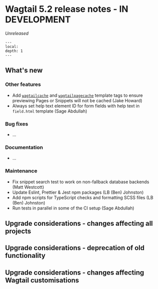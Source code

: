# Wagtail 5.2 release notes - IN DEVELOPMENT

_Unreleased_

```{contents}
---
local:
depth: 1
---
```

## What's new


### Other features

 * Add [`wagtailcache`](wagtailcache) and [`wagtailpagecache`](wagtailpagecache) template tags to ensure previewing Pages or Snippets will not be cached (Jake Howard)
 * Always set help text element ID for form fields with help text in `field.html` template (Sage Abdullah)

### Bug fixes

 * ...

### Documentation

 * ...

### Maintenance

 * Fix snippet search test to work on non-fallback database backends (Matt Westcott)
 * Update Eslint, Prettier & Jest npm packages (LB (Ben) Johnston)
 * Add npm scripts for TypeScript checks and formatting SCSS files (LB (Ben) Johnston)
 * Run tests in parallel in some of the CI setup (Sage Abdullah)


## Upgrade considerations - changes affecting all projects

## Upgrade considerations - deprecation of old functionality

## Upgrade considerations - changes affecting Wagtail customisations
